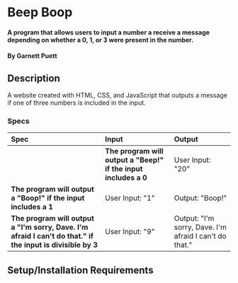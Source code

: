 # Beep Boop

#### A program that allows users to input a number a receive a message depending on whether a 0, 1, or 3 were present in the number.

#### By Garnett Puett

## Description

A website created with HTML, CSS, and JavaScript that outputs a message if one of three numbers is included in the input.

### Specs
| Spec | Input | Output |
| :-------------     | :------------- | :------------- |
||**The program will output a "Beep!" if the input includes a 0**| User Input: "20" | Output: "Beep!" |
|**The program will output a "Boop!" if the input includes a 1**| User Input: "1" | Output: "Boop!"|
|**The program will output a "I'm sorry, Dave. I'm afraid I can't do that." if the input is divisible by 3**| User Input: "9" | Output: "I'm sorry, Dave. I'm afraid I can't do that." |

## Setup/Installation Requirements
